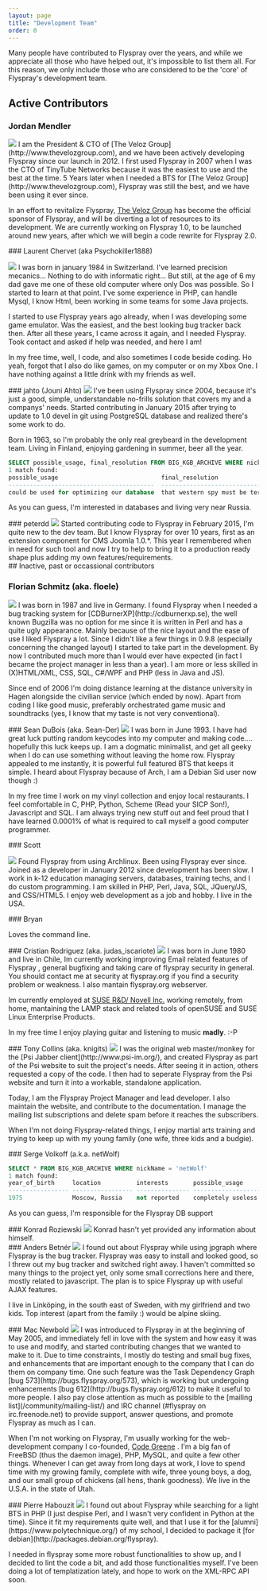 ```yaml
---
layout: page
title: "Development Team"
order: 0
---
```


Many people have contributed to Flyspray over the years, and while we appreciate all those who have helped out, it's impossible to list them all.   For this reason, we only include those who are considered to be the 'core' of Flyspray's development team.

## Active Contributors


### Jordan Mendler

<img src="http://www.thevelozgroup.com/images/people/jordan-mendler/jordan-mendler-1.jpg" class="img-circle profile-picture">
I am the President & CTO of [The Veloz Group](http://www.thevelozgroup.com), and we have been actively developing Flyspray since our launch in 2012. I first used Flyspray in 2007 when I was the CTO of TinyTube Networks because it was the easiest to use and the best at the time. 5 Years later when I needed a BTS for [The Veloz Group](http://www.thevelozgroup.com), Flyspray was still the best, and we have been using it ever since.

In an effort to revitalize Flyspray, [The Veloz Group](http://www.thevelozgroup.com) has become the official sponsor of Flyspray, and will be diverting a lot of resources to its development. We are currently working on Flyspray 1.0, to be launched around new years, after which we will begin a code rewrite for Flyspray 2.0.

<div style="clear:both"></div>
### Laurent Chervet (aka Psychokiller1888)

<img src="http://www.gravatar.com/avatar/78d92a3cefcbceb2364a9cc1dbec4bf2?d=mm&s=50/" class="img-circle profile-picture"> I was born in january 1984 in Switzerland. I've learned precision mecanics... Nothing to do with informatic right... But still, at the age of 6 my dad gave me one of these old computer where only Dos was possible. So I started to learn at that point. I've some experience in PHP, can handle Mysql, I know Html, been working in some teams for some Java projects.

I started to use Flyspray years ago already, when I was developing some game emulator. Was the easiest, and the best looking bug tracker back then. After all these years, I came across it again, and I needed Flyspray. Took contact and asked if help was needed, and here I am!

In my free time, well, I code, and also sometimes I code beside coding. Ho yeah, forgot that I also do like games, on my computer or on my Xbox One. I have nothing against a little drink with my friends as well.

<div style="clear:both"></div>
### jahto (Jouni Ahto)

<img src="https://avatars0.githubusercontent.com/u/10500337" class="img-circle profile-picture">
I've been using Flyspray since 2004, because it's just a good, simple, understandable no-frills solution that covers my and a companys' needs. Started contributing in January 2015 after trying to update to 1.0 devel in git using PostgreSQL database and realized there's some work to do.

Born in 1963, so I'm probably the only real greybeard in the development team. Living in Finland, enjoying gardening in summer, beer all the year.
  
``` sql
SELECT possible_usage, final_resolution FROM BIG_KGB_ARCHIVE WHERE nickName = 'jahto'
1 match found:
possible_usage                             final_resolution
-----------------------------------------  ---------------------------------
could be used for optimizing our database  that western spy must be terminated after doing it
```
As you can guess, I'm interested in databases and living very near Russia.
<div style="clear:both"></div>
### peterdd

<img src="https://avatars1.githubusercontent.com/u/1839154?s=130" class="img-circle profile-picture">
Started contributing code to Flyspray in February 2015, I'm quite new to the dev team.
But I know Flyspray for over 10 years, first as an extension component for CMS Joomla 1.0.*.
This year I remembered when in need for such tool and now I try to help to bring it to a production ready shape plus
adding my own features/requirements.

<div style="clear:both"></div>
## Inactive, past or occassional contributors 

### Florian Schmitz (aka. floele)

<img src="/images/team/dog.png" class="img-circle profile-picture">
I was born in 1987 and live in Germany. I found Flyspray when I needed a bug tracking system for [CDBurnerXP](http://cdburnerxp.se), the well known Bugzilla was no option for me since it is written in Perl and has a quite ugly appearance. Mainly because of the nice layout and the ease of use I liked Flyspray a lot. Since I didn't like a few things in 0.9.8 (especially concerning the changed layout) I started to take part in the development. By now I contributed much more than I would ever have expected (in fact I became the project manager in less than a year). I am more or less skilled in (X)HTML/XML, CSS, SQL, C#/WPF and PHP (less in Java and JS).

Since end of 2006 I'm doing distance learning at the distance university in Hagen alongside the civilian service (which ended by now). Apart from coding I like good music, preferably orchestrated game music and soundtracks (yes, I know that my taste is not very conventional).

<div style="clear:both"></div>
### Sean DuBois (aka. Sean-Der)

<img src="/images/team/sean.png" class="img-circle profile-picture">
I was born in June 1993. I have had great luck putting random keycodes into my computer and making code.... hopefully this luck keeps up. I am a dogmatic minimalist, and get all geeky when I do can use something without leaving the home row. Flyspray appealed to me instantly, it is powerful full featured BTS that keeps it simple. I heard about Flyspray because of Arch, I am a Debian Sid user now though :)

In my free time I work on my vinyl collection and enjoy local restaurants. I feel comfortable in C, PHP, Python, Scheme (Read your SICP Son!), Javascript and SQL. I am always trying new stuff out and feel proud that I have learned 0.0001% of what is required to call myself a good computer programmer.  

<div style="clear:both"></div>
### Scott 

<img src="/images/team/scott.png" class="img-circle profile-picture"> Found Flyspray from using Archlinux. Been using Flyspray ever since. Joined as a developer in January 2012 since development has been slow. I work in k-12 education managing servers, databases, training techs, and I do custom programming. I am skilled in PHP, Perl, Java, SQL, JQuery/JS, and CSS/HTML5. I enjoy web development as a job and hobby. I live in the USA.

<div style="clear:both"></div>
### Bryan 

Loves the command line.

<div style="clear:both"></div>
### Cristian Rodriguez (aka. judas_iscariote)

<img src="/images/team/judas.jpg" class="img-circle profile-picture">
I was born in June 1980 and live in Chile, Im currently working improving Email related features of Flyspray , general bugfixing and taking care of flyspray security in general. You should contact me at security at flyspray.org  if you find a security problem or weakness. I also mantain flyspray.org webserver.

Im currently employed at [SUSE R&D/ Novell Inc.](http://www.suse.de) working remotely, from home, mantaining the LAMP stack and related tools of openSUSE and SUSE Linux Enterprise Products.

In my free time I enjoy playing guitar and listening to music **madly**. :-P

<div style="clear:both"></div>
### Tony Collins (aka. knigits)

<img src="/images/team/tony-head.jpg" class="img-circle profile-picture">
I was the original web master/monkey for the [Psi Jabber client](http://www.psi-im.org/), and created Flyspray as part of the Psi website to suit the project's needs.  After seeing it in action, others requested a copy of the code.  I then had to seperate Flyspray from the Psi website and turn it into a workable, standalone application.

Today, I am the Flyspray Project Manager and lead developer.  I also maintain the website, and contribute to the documentation.  I manage the mailing list subscriptions and delete spam before it reaches the subscribers.

When I'm not doing Flyspray-related things, I enjoy martial arts training and trying to keep up with my young family (one wife, three kids and a budgie).

<div style="clear:both"></div>
### Serge Volkoff (a.k.a. netWolf)

``` sql
SELECT * FROM BIG_KGB_ARCHIVE WHERE nickName = 'netWolf'
1 match found:
year_of_birth     location          interests       possible_usage
----------------- ----------------- --------------- -------------------
1975              Moscow, Russia    not reported    completely useless
```
As you can guess, I'm responsible for the Flyspray DB support

<div style="clear:both"></div>
### Konrad Roziewski 

<img src="/images/team/user.png" class="img-circle profile-picture">
Konrad hasn't yet provided any information about himself.

<div style="clear:both"></div>
### Anders Betnér 

<img src="/images/team/ghost.png" class="img-circle profile-picture">
I found out about Flyspray while using jpgraph where Flyspray is the bug tracker. Flyspray was easy to install and looked good, so I threw out my bug tracker and switched right away. I haven't committed so many things to the project yet, only some small corrections here and there, mostly related to javascript. The plan is to spice Flyspray up with useful AJAX features.

I live in Linköping, in the south east of Sweden, with my girlfriend and two kids. Top interest (apart from the family :) would be alpine skiing.

<div style="clear:both"></div>
### Mac Newbold 

<img src="/images/team/daemon.png" class="img-circle profile-picture">
I was introduced to Flyspray in at the beginning of May 2005, and immediately fell in love with the system and how easy it was to use and modify, and started contributing changes that we wanted to make to it. Due to time constraints, I  mostly do testing and small bug fixes, and enhancements that are important enough to the company that I can do them on company time. One such feature was the Task Dependency Graph [bug 573](http://bugs.flyspray.org/573), which is working but undergoing enhancements [bug 612](http://bugs.flyspray.org/612) to make it useful to more people. I also pay close attention as much as possible to the [mailing list](/community/mailing-list/) and IRC channel (#flyspray on irc.freenode.net) to provide support, answer questions, and promote Flyspray as much as I can.

When I'm not working on Flyspray, I'm usually working for the web-development company I co-founded, [Code Greene](http://www.codegreene.com/) . I'm a big fan of FreeBSD (thus the daemon image), PHP, MySQL, and quite a few other things. Whenever I can get away from long days at work, I love to spend time with my growing family, complete with wife, three young boys, a dog, and our small group of chickens (all hens, thank goodness). We live in the U.S.A. in the state of Utah.

<div style="clear:both"></div>
### Pierre Habouzit 

<img src="/images/team/phabouzit.png" class="img-circle profile-picture">
I found out about Flyspray while searching for a light BTS in PHP (I 
just despise Perl, and I wasn't very confident in Python at the 
time). Since it fit my requirements quite well, and that I use it for 
the [alumni](https://www.polytechnique.org/) of my school, I decided to 
package it [for debian](http://packages.debian.org/flyspray).

I needed in flyspray some more robust functionalities to show 
up, and I decided to lint the code a bit, and add those 
functionalities myself. I've been doing a lot of templatization 
lately, and hope to work on the XML-RPC API soon.

